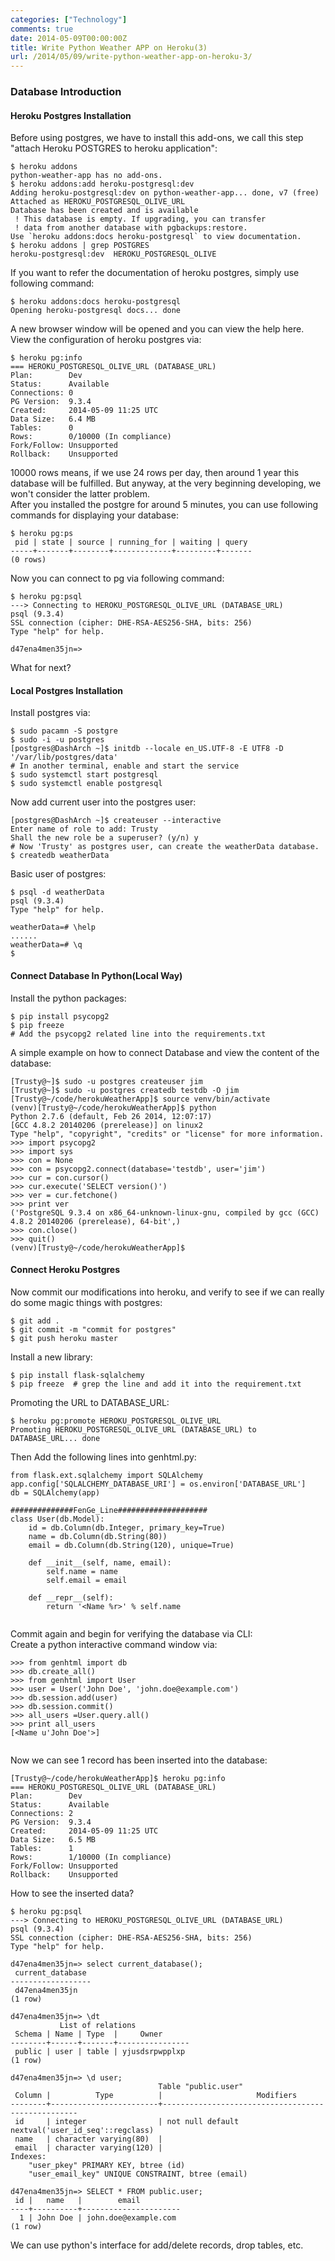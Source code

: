 ```yaml
---
categories: ["Technology"]
comments: true
date: 2014-05-09T00:00:00Z
title: Write Python Weather APP on Heroku(3)
url: /2014/05/09/write-python-weather-app-on-heroku-3/
---
```


### Database Introduction
#### Heroku Postgres Installation
Before using postgres, we have to install this add-ons, we call this step "attach Heroku POSTGRES to heroku application":   

```
$ heroku addons
python-weather-app has no add-ons.
$ heroku addons:add heroku-postgresql:dev
Adding heroku-postgresql:dev on python-weather-app... done, v7 (free)
Attached as HEROKU_POSTGRESQL_OLIVE_URL
Database has been created and is available
 ! This database is empty. If upgrading, you can transfer
 ! data from another database with pgbackups:restore.
Use `heroku addons:docs heroku-postgresql` to view documentation.
$ heroku addons | grep POSTGRES
heroku-postgresql:dev  HEROKU_POSTGRESQL_OLIVE

```
If you want to refer the documentation of heroku postgres, simply use following command:    

```
$ heroku addons:docs heroku-postgresql
Opening heroku-postgresql docs... done

```
A new browser window will be opened and you can view the help here.    
View the configuration of heroku postgres via:   

```
$ heroku pg:info
=== HEROKU_POSTGRESQL_OLIVE_URL (DATABASE_URL)
Plan:        Dev
Status:      Available
Connections: 0
PG Version:  9.3.4
Created:     2014-05-09 11:25 UTC
Data Size:   6.4 MB
Tables:      0
Rows:        0/10000 (In compliance)
Fork/Follow: Unsupported
Rollback:    Unsupported

```
10000 rows means, if we use 24 rows per day, then around 1 year this database will be fulfilled. But anyway, at the very beginning developing, we won't consider the latter problem.    
After you installed the postgre for around 5 minutes, you can use following commands for displaying your database:    

```
$ heroku pg:ps
 pid | state | source | running_for | waiting | query 
-----+-------+--------+-------------+---------+-------
(0 rows)

```
Now you can connect to pg via following command:    

```
$ heroku pg:psql
---> Connecting to HEROKU_POSTGRESQL_OLIVE_URL (DATABASE_URL)
psql (9.3.4)
SSL connection (cipher: DHE-RSA-AES256-SHA, bits: 256)
Type "help" for help.

d47ena4men35jn=> 

```
What for next?    
#### Local Postgres Installation
Install postgres via:    

```
$ sudo pacamn -S postgre
$ sudo -i -u postgres
[postgres@DashArch ~]$ initdb --locale en_US.UTF-8 -E UTF8 -D '/var/lib/postgres/data'
# In another terminal, enable and start the service
$ sudo systemctl start postgresql
$ sudo systemctl enable postgresql

```
Now add current user into the postgres user:    

```
[postgres@DashArch ~]$ createuser --interactive
Enter name of role to add: Trusty
Shall the new role be a superuser? (y/n) y
# Now 'Trusty' as postgres user, can create the weatherData database. 
$ createdb weatherData

```
Basic user of postgres:    

```
$ psql -d weatherData   
psql (9.3.4)
Type "help" for help.

weatherData=# \help
......
weatherData=# \q
$ 

```

#### Connect Database In Python(Local Way)
Install the python packages:    

```
$ pip install psycopg2
$ pip freeze 
# Add the psycopg2 related line into the requirements.txt

```
A simple example on how to connect Database and view the content of the database:    

```
[Trusty@~]$ sudo -u postgres createuser jim
[Trusty@~]$ sudo -u postgres createdb testdb -O jim
[Trusty@~/code/herokuWeatherApp]$ source venv/bin/activate
(venv)[Trusty@~/code/herokuWeatherApp]$ python
Python 2.7.6 (default, Feb 26 2014, 12:07:17) 
[GCC 4.8.2 20140206 (prerelease)] on linux2
Type "help", "copyright", "credits" or "license" for more information.
>>> import psycopg2
>>> import sys
>>> con = None
>>> con = psycopg2.connect(database='testdb', user='jim')
>>> cur = con.cursor()
>>> cur.execute('SELECT version()')   
>>> ver = cur.fetchone()
>>> print ver
('PostgreSQL 9.3.4 on x86_64-unknown-linux-gnu, compiled by gcc (GCC) 4.8.2 20140206 (prerelease), 64-bit',)
>>> con.close()
>>> quit()
(venv)[Trusty@~/code/herokuWeatherApp]$ 

```

#### Connect Heroku Postgres
Now commit our modifications into heroku, and verify to see if we can really do some magic things with postgres:    

```
$ git add .
$ git commit -m "commit for postgres"
$ git push heroku master

```
Install a new library:   

```
$ pip install flask-sqlalchemy
$ pip freeze  # grep the line and add it into the requirement.txt

```
Promoting the URL to DATABASE_URL:    

```
$ heroku pg:promote HEROKU_POSTGRESQL_OLIVE_URL
Promoting HEROKU_POSTGRESQL_OLIVE_URL (DATABASE_URL) to DATABASE_URL... done

```
Then Add the following lines into genhtml.py:    

```
from flask.ext.sqlalchemy import SQLAlchemy
app.config['SQLALCHEMY_DATABASE_URI'] = os.environ['DATABASE_URL']
db = SQLAlchemy(app)

##############FenGe_Line####################
class User(db.Model):
    id = db.Column(db.Integer, primary_key=True)
    name = db.Column(db.String(80))
    email = db.Column(db.String(120), unique=True)

    def __init__(self, name, email):
        self.name = name
        self.email = email

    def __repr__(self):
        return '<Name %r>' % self.name


```
Commit again and begin for verifying the database via CLI:    
Create a python interactive command window via:    

```
>>> from genhtml import db
>>> db.create_all()
>>> from genhtml import User
>>> user = User('John Doe', 'john.doe@example.com')
>>> db.session.add(user)
>>> db.session.commit()
>>> all_users =User.query.all()
>>> print all_users
[<Name u'John Doe'>]


```
Now we can see 1 record has been inserted into the database: 

```
[Trusty@~/code/herokuWeatherApp]$ heroku pg:info
=== HEROKU_POSTGRESQL_OLIVE_URL (DATABASE_URL)
Plan:        Dev
Status:      Available
Connections: 2
PG Version:  9.3.4
Created:     2014-05-09 11:25 UTC
Data Size:   6.5 MB
Tables:      1
Rows:        1/10000 (In compliance)
Fork/Follow: Unsupported
Rollback:    Unsupported

```
How to see the inserted data?    

```
$ heroku pg:psql
---> Connecting to HEROKU_POSTGRESQL_OLIVE_URL (DATABASE_URL)
psql (9.3.4)
SSL connection (cipher: DHE-RSA-AES256-SHA, bits: 256)
Type "help" for help.

d47ena4men35jn=> select current_database();
 current_database 
------------------
 d47ena4men35jn
(1 row)

d47ena4men35jn=> \dt
           List of relations
 Schema | Name | Type  |     Owner      
--------+------+-------+----------------
 public | user | table | yjusdsrpwpplxp
(1 row)

d47ena4men35jn=> \d user;
                                 Table "public.user"
 Column |          Type          |                     Modifiers                     
--------+------------------------+---------------------------------------------------
 id     | integer                | not null default nextval('user_id_seq'::regclass)
 name   | character varying(80)  | 
 email  | character varying(120) | 
Indexes:
    "user_pkey" PRIMARY KEY, btree (id)
    "user_email_key" UNIQUE CONSTRAINT, btree (email)

d47ena4men35jn=> SELECT * FROM public.user;
 id |   name   |        email         
----+----------+----------------------
  1 | John Doe | john.doe@example.com
(1 row)

```
We can use python's interface for add/delete records, drop tables, etc.     

